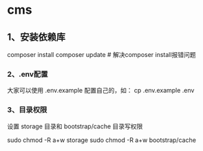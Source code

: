 # cms

1、安装依赖库
-----------------------------------  
 composer install
composer update  # 解决composer install报错问题
    
### 2、.env配置
 大家可以使用 .env.example 配置自己的，如：
cp .env.example .env

### 3、目录权限
设置 storage 目录和 bootstrap/cache 目录写权限

sudo chmod -R a+w storage
sudo chmod -R a+w bootstrap/cache
